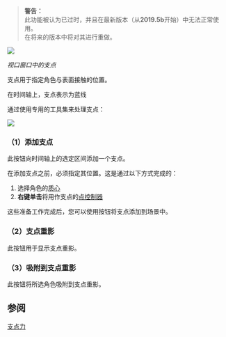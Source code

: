 

>**警告：**  
>此功能被认为已过时，并且在最新版本（从**2019.5b**开始）中无法正常使用。  
>在将来的版本中将对其进行重做。

![](https://cascadeur.com/images/category/2019/07/26/2dc543a0393ff04ddfa10fa77df9cd43.jpg)

*视口窗口中的支点*

支点用于指定角色与表面接触的位置。

在时间轴上，支点表示为蓝线

通过使用专用的工具集来处理支点：

![](https://cascadeur.com/images/category/2019/07/24/fe05d00f4d484e0f643a9111c619fb02.png)

### （1）添加支点

此按钮向时间轴上的选定区间添加一个支点。

在添加支点之前，必须指定其位置。这是通过以下方式完成的：

1. 选择角色的[质心](center_of_mass.md)
2. **右键单击**将用作支点的[点控制器]()

这些准备工作完成后，您可以使用按钮将支点添加到场景中。

### （2）支点重影

此按钮用于显示支点重影。

### （3）吸附到支点重影

此按钮将所选角色吸附到支点重影。

## 参阅

[支点力](fulcrum_forces.md)